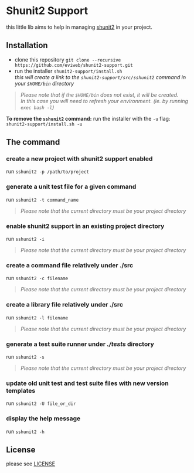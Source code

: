 Shunit2 Support
===============
this little lib aims to help in managing [shunit2](https://github.com/kward/shunit2) in your project.    

Installation
------------
* clone this repository `git clone --recursive https://github.com/eviweb/shunit2-support.git`
* run the installer `shunit2-support/install.sh`    
_this will create a link to the `shunit2-support/src/sshunit2` command in your `$HOME/bin` directory_   

> _Please note that if the `$HOME/bin` does not exist, it will be created.   
> In this case you will need to refresh your environment. (ie. by running `exec bash -l`)_

**To remove the `sshunit2` command:** run the installer with the `-u` flag: `shunit2-support/install.sh -u`   

The command
-----------
### create a new project with shunit2 support enabled
run `sshunit2 -p /path/to/project`    
### generate a unit test file for a given command
run `sshunit2 -t command_name`    

> _Please note that the current directory must be your project directory_   

### enable shunit2 support in an existing project directory
run `sshunit2 -i`    

> _Please note that the current directory must be your project directory_   

### create a command file relatively under ./src
run `sshunit2 -c filename`    

> _Please note that the current directory must be your project directory_    

### create a library file relatively under ./src
run `sshunit2 -l filename`    

> _Please note that the current directory must be your project directory_   

### generate a test suite runner under _./tests_ directory
run `sshunit2 -s`    

> _Please note that the current directory must be your project directory_   

### update old unit test and test suite files with new version templates
run `sshunit2 -U file_or_dir`    

### display the help message
run `sshunit2 -h`    

License
-------
please see [LICENSE](/LICENSE)